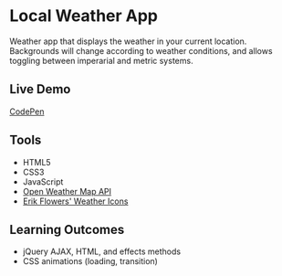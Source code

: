 # Local Weather App

Weather app that displays the weather in your current location.  Backgrounds will change according to weather conditions, and allows toggling between imperarial and metric systems.

## Live Demo

[CodePen](https://codepen.io/julianmintz/full/KQgQGE/)

## Tools

- HTML5
- CSS3
- JavaScript
- [Open Weather Map API](https://openweathermap.org/)
- [Erik Flowers' Weather Icons](https://github.com/erikflowers/weather-icons)

## Learning Outcomes

- jQuery AJAX, HTML, and effects methods
- CSS animations (loading, transition)

